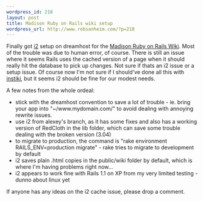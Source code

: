 ```yaml
--- 
wordpress_id: 218
layout: post
title: Madison Ruby on Rails wiki setup
wordpress_url: http://www.robsanheim.com/?p=218
---
```

Finally got <a href="http://dev.rubyonrails.org/browser/tools/i2">i2</a> setup on dreamhost for the <a href="http://www.madisonrails.com">Madison Ruby on Rails Wiki</a>.  Most of the trouble was due to human error, of course.  There is still an issue where it seems Rails uses the cached version of a page when it should really hit the database to pick up changes.  Not sure if thats an i2 issue or a setup issue.  Of course now I'm not sure if I should've done all this with <a href="http://instiki.org/show/HomePage">instiki</a>, but it seems i2 should be fine for our modest needs.

A few notes from the whole ordeal:
<ul>
<li>stick with the dreamhost convention to save a lot of trouble - ie. bring your app into "~/www.mydomain.com/" to avoid dealing with annoying rewrite issues.</li>
<li>use i2 from alexey's branch, as it has some fixes and also has a working version of RedCloth in the lib folder, which can save some trouble dealing with the broken version (3.04)</li>
<li>to migrate to production, the command is "rake environment RAILS_ENV=production migrate" - rake tries to migrate to development by default</li>
<li>i2 saves plain .html copies in the public/wiki folder by default, which is where I'm having problems right now...</li>
<li>i2 appears to work fine with Rails 1.1 on XP from my very limited testing - dunno about linux yet</li>
</ul>

If anyone has any ideas on the i2 cache issue, please drop a comment.
